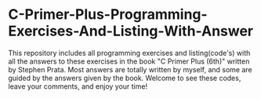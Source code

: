 # C-Primer-Plus-Programming-Exercises-And-Listing-With-Answer
This repository includes all programming exercises and listing(code's) with all the answers to these exercises in the book "C Primer Plus (6th)" written by Stephen Prata. Most answers are totally written by myself, and some are guided by the answers given by the book. Welcome to see these codes, leave your comments, and enjoy your time!
